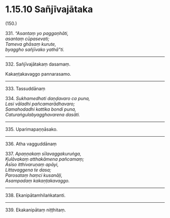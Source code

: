 # 1.15.10 Sañjīvajātaka

(150.)

331\. _“Asantaṃ yo paggaṇhāti,_  
_asantaṃ cūpasevati;_  
_Tameva ghāsaṃ kurute,_  
_byaggho sañjīvako yathā”ti._  

---

332\. Sañjīvajātakaṃ dasamaṃ.

Kakaṇṭakavaggo pannarasamo.

---

333\. Tassuddānaṃ

334\. _Sukhamedhati daṇḍavaro ca puna,_  
_Lasi vāladhi pañcamarādhavaro;_  
_Samahodadhi kattika bondi puna,_  
_Caturaṅgulabyagghavarena dasāti._  

---

335\. Uparimapaṇṇāsako.

---

336\. Atha vagguddānaṃ

337\. _Apaṇṇakaṃ sīlavaggakuruṅga,_  
_Kulāvakaṃ atthakāmena pañcamaṃ;_  
_Āsīso itthivaruṇaṃ apāyi,_  
_Littavaggena te dasa;_  
_Parosataṃ haṃci kusanāḷi,_  
_Asampadaṃ kakaṇṭakavaggo._  

---

338\. Ekanipātamhilaṅkatanti.

---

339\. Ekakanipātaṃ niṭṭhitaṃ.
